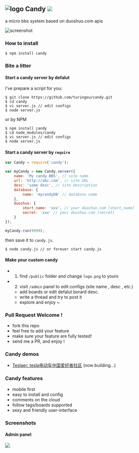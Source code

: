 ![logo](http://ww1.sinaimg.cn/large/61ff0de3gw1e7d9luh49bj201201bdfm.jpg) Candy ![](https://badge.fury.io/js/candy.png)
---

a micro bbs system based on duoshuo.com apis

![screenshot](http://ww3.sinaimg.cn/large/61ff0de3jw1e7fov9mphrj20ur0olwin.jpg)

### How to install

````
$ npm install candy
````

### Bite a litter

#### Start a candy server by defalut 

I've prepare a script for you: 

````
$ git clone https://github.com/turingou/candy.git
$ cd candy
$ vi server.js // edit configs
$ node server.js
````
or by NPM

````
$ npm install candy
$ cd node_modules/candy
$ vi server.js // edit configs
$ node server.js
````

#### Start a candy server by `require`

````javascript
var Candy = require('candy');

var myCandy = new Candy.server({
    name: 'My candy BBS', // site name
    url: 'http://abc.com', // site URL
    desc: 'some desc', // site description
    database: {
        name: 'mycandyDB' // database name
    },
    duoshuo: { 
        short_name: 'xxx', // your duoshuo.com [short_name]
        secret: 'xxx' // your duoshuo.com [secret]
    }
});

myCandy.run(9999);
````
then save it to `candy.js`.

````
$ node candy.js // or forever start candy.js
````

#### Make your custom candy

- 1. find `/public` folder and change `logo.png` to yours
- 2. visit `/admin` panel to edit configs (site name , desc , etc.)
    - add boards or edit defalut borard desc.
    - write a thread and try to post it
    - explore and enjoy ~

### Pull Request Welcome !

- fork this repo
- feel free to add your feature
- make sure your feature are fully tested!
- send me a PR, and enjoy !

### Candy demos

- [Teslaer: tesla电动车中国爱好者社区](http://teslaer.com) (now building...)

### Candy features

- mobile first
- easy to install and config
- comments on the cloud
- follow tags/boards supported
- sexy and friendly user-interface

### Screenshots

#### Admin panel
![](http://ww4.sinaimg.cn/large/61ff0de3jw1e7fos2mr2wj20ur0oln18.jpg)